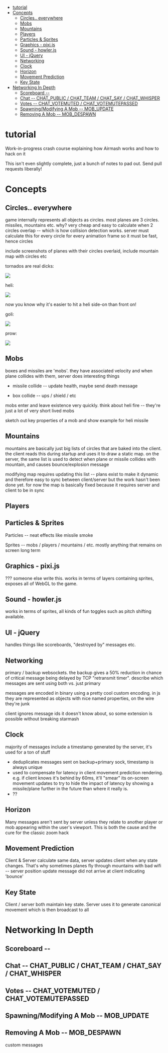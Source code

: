 <!--ts-->
   * [tutorial](#tutorial)
   * [Concepts](#concepts)
      * [Circles.. everywhere](#circles-everywhere)
      * [Mobs](#mobs)
      * [Mountains](#mountains)
      * [Players](#players)
      * [Particles &amp; Sprites](#particles--sprites)
      * [Graphics - pixi.js](#graphics---pixijs)
      * [Sound - howler.js](#sound---howlerjs)
      * [UI - jQuery](#ui---jquery)
      * [Networking](#networking)
      * [Clock](#clock)
      * [Horizon](#horizon)
      * [Movement Prediction](#movement-prediction)
      * [Key State](#key-state)
   * [Networking In Depth](#networking-in-depth)
      * [Scoreboard --](#scoreboard---)
      * [Chat -- CHAT_PUBLIC / CHAT_TEAM / CHAT_SAY / CHAT_WHISPER](#chat----chat_public--chat_team--chat_say--chat_whisper)
      * [Votes -- CHAT_VOTEMUTED / CHAT_VOTEMUTEPASSED](#votes----chat_votemuted--chat_votemutepassed)
      * [Spawning/Modifying A Mob -- MOB_UPDATE](#spawningmodifying-a-mob----mob_update)
      * [Removing A Mob -- MOB_DESPAWN](#removing-a-mob----mob_despawn)

<!-- Added by: airmash addict at: Tue  3 Dec 19:48:23 GMT 2019 -->

<!--te-->


# tutorial
Work-in-progress crash course explaining how Airmash works and how to hack on it

This isn't even slightly complete, just a bunch of notes to pad out. Send pull requests liberally!


# Concepts

## Circles.. everywhere

game internally represents all objects as circles. most planes are 3 circles. missiles, mountains etc. why? very cheap and easy to calculate when 2 circles overlap -- which is how collision detection works. server must calculate this for every circle for every animation frame so it must be fast, hence circles

include screenshots of planes with their circles overlaid, include mountain map with circles etc

tornados are real dicks:

![](tornado-circles.png)

heli:

![](heli-circles.png)

now you know why it's easier to hit a heli side-on than front on!

goli:

![](goli-circles.png)

prow:

![](prowler-circles.png)



## Mobs

boxes and missiles are 'mobs'. they have associated velocity and when plane collides with them, server does interesting things

- missile collide -- update health, maybe send death message

- box collide -- ups / shield / etc

mobs enter and leave existence very quickly. think about heli fire -- they're just a lot of very short lived mobs

sketch out key properties of a mob and show example for heli missile


## Mountains

mountains are basically just big lists of circles that are baked into the client. the client reads this during startup and uses it to draw a static map. on the server, the same list is used to detect when plane or missile collides with mountain, and causes bounce/explosion message

modifying map requires updating this list -- plans exist to make it dynamic and therefore easy to sync between client/server but the work hasn't been done yet. for now the map is basically fixed because it requires server and client to be in sync


## Players

## Particles & Sprites

Particles -- neat effects like missile smoke

Sprites -- mobs / players / mountains / etc. mostly anything that remains on screen long term

## Graphics - pixi.js

??? someone else write this. works in terms of layers containing sprites, exposes all of WebGL to the game.

## Sound - howler.js

works in terms of sprites, all kinds of fun toggles such as pitch shifting available.



## UI - jQuery

handles things like scoreboards, "destroyed by" messages etc.

## Networking

primary / backup websockets. the backup gives a 50% reduction in chance of critical message being delayed by TCP "retransmit timer". describe which messages are sent using both vs. just primary

messages are encoded in binary using a pretty cool custom encoding. in js they are represented as objects with nice named properties, on the wire they're junk

client ignores message ids it doesn't know about, so some extension is possible without breaking starmash


## Clock

majority of messages include a timestamp generated by the server, it's used for a ton of stuff

- deduplicates messages sent on backup+primary sock, timestamp is always unique
- used to compensate for latency in client movement prediction rendering. e.g. if client knows it's behind by 60ms, it'll "smear" its on-screen movement updates to try to hide the impact of latency by showing a missile/plane further in the future than where it really is.
- ??


## Horizon

Many messages aren't sent by server unless they relate to another player or mob appearing within the user's viewport. This is both the cause and the cure for the classic zoom hack

## Movement Prediction

Client & Server calculate same data, server updates client when any state
changes. That's why sometimes planes fly through mountains with bad wifi --
server position update message did not arrive at client indicating 'bounce'

## Key State

Client / server both maintain key state. Server uses it to generate canonical movement which is then broadcast to all 




# Networking In Depth

## Scoreboard -- 

## Chat -- CHAT_PUBLIC / CHAT_TEAM / CHAT_SAY / CHAT_WHISPER

## Votes -- CHAT_VOTEMUTED / CHAT_VOTEMUTEPASSED

## Spawning/Modifying A Mob -- MOB_UPDATE

## Removing A Mob -- MOB_DESPAWN

custom messages

